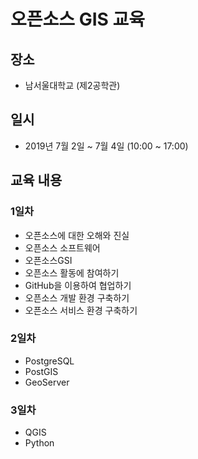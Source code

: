 ﻿# 오픈소스 GIS 교육
 
## 장소 
* 남서울대학교 (제2공학관)

## 일시
* 2019년 7월 2일 ~ 7월 4일 (10:00  ~ 17:00)

## 교육 내용
### 1일차
* 오픈소스에 대한 오해와 진실
* 오픈소스 소프트웨어
* 오픈소스GSI
* 오픈소스 활동에 참여하기
* GitHub을 이용하여 협업하기 
* 오픈소스 개발 환경 구축하기 
* 오픈소스 서비스 환경 구축하기 

### 2일차 
* PostgreSQL 
* PostGIS
* GeoServer

### 3일차 
* QGIS
* Python
